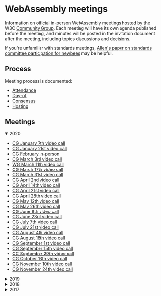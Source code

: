 # WebAssembly meetings

Information on official in-person WebAssembly meetings hosted by the W3C
[Community Group](https://w3.org/community/webassembly/). Each meeting will have its own
agenda published before the meeting, and minutes will be posted in the
invitation document after the meeting, including topics discussions and
decisions.

If you're unfamiliar with standards meetings,
[Allen's paper on standards committee participation for newbees](http://wirfs-brock.com/allen/files/papers/standpats-asianplop2016.pdf)
may be helpful.

## Process

Meeting process is documented:

* [Attendance](process/attendance.md)
* [Day-of](process/day-of.md)
* [Consensus](process/consensus.md)
* [Hosting](process/hosting.md)

## Meetings

<details open>
<summary>2020</summary>

   * [CG January 7th video call](main/2020/CG-01-07.md)
   * [CG January 21st video call](main/2020/CG-01-21.md)
   * [CG February in-person](main/2020/CG-02.md)
   * [CG March 3rd video call](main/2020/CG-03-03.md)
   * [WG March 11th video call](main/2020/WG-03-11.md)
   * [CG March 17th video call](main/2020/CG-03-17.md)
   * [CG March 31st video call](main/2020/CG-03-31.md)
   * [CG April 2nd video call](main/2020/CG-04-02-Subtyping.md)
   * [CG April 14th video call](main/2020/CG-04-14.md)
   * [CG April 21st video call](main/2020/CG-04-21-Subtyping.md)
   * [CG April 28th video call](main/2020/CG-04-28.md)
   * [CG May 12th video call](main/2020/CG-05-12.md)
   * [CG May 26th video call](main/2020/CG-05-26.md)
   * [CG June 9th video call](main/2020/CG-06-09.md)
   * [CG June 23rd video call](main/2020/CG-06-23.md)
   * [CG July 7th video call](main/2020/CG-07-07.md)
   * [CG July 21st video call](main/2020/CG-07-21.md)
   * [CG August 4th video call](main/2020/CG-08-04.md)
   * [CG August 18th video call](main/2020/CG-08-18.md)
   * [CG September 1st video call](main/2020/CG-09-01.md)
   * [CG September 15th video call](main/2020/CG-09-15.md)
   * [CG September 29th video call](main/2020/CG-09-29.md)
   * [CG October 13th video call](main/2020/CG-10-13.md)
   * [CG November 10th video call](main/2020/CG-11-10.md)
   * [CG November 24th video call](main/2020/CG-11-24.md)

</details>

<details>
<summary>2019</summary>
  
   * [CG January 8th video call](main/2019/CG-01-08.md)
   * [WG January 16th video call](main/2019/WG-01-16.md)
   * [CG January 22nd video call](main/2019/CG-01-22.md)
   * [CG February 5th video call](main/2019/CG-02-05.md)
   * [WG February 13th video call](main/2019/WG-02-13.md)
   * [CG February 19th video call](main/2019/CG-02-19.md)
   * [CG March 5th video call](main/2019/CG-03-05.md)
   * [WG March 13th video call](main/2019/WG-03-13.md)
   * [CG March 19th video call](main/2019/CG-03-19.md)
   * [CG April 2nd video call](main/2019/CG-04-02.md)
   * [WG April 10th video call](main/2019/WG-04-10.md)
   * [CG April 16th video call](main/2019/CG-04-16.md)
   * [CG April 30th video call](main/2019/CG-04-30.md)
   * [CG May 14th video call](main/2019/CG-05-14.md)
   * [WG May 22nd video call](main/2019/WG-05-22.md)
   * [CG May 28th video call](main/2019/CG-05-28.md)
   * [CG June in-person](main/2019/CG-06.md)
   * [CG July 9th video call](main/2019/CG-07-09.md)
   * [WG July 17th video call](main/2019/WG-07-17.md)
   * [CG July 23rd video call](main/2019/CG-07-23.md)
   * [CG August 6th video call](main/2019/CG-08-06.md)
   * [CG August 20th video call](main/2019/CG-08-20.md)
   * [WG August 28th video call](main/2019/WG-08-28.md)
   * [CG September 3rd video call](main/2019/CG-09-03.md)
   * [CG September 17th video call](main/2019/CG-09-17.md)
   * [CG October 1st video call](main/2019/CG-10-01.md)
   * [CG October 15th video call](main/2019/CG-10-15.md)
   * [CG October 29th video call](main/2019/CG-10-29.md)
   * [CG November 12th video call](main/2019/CG-11-12.md)
   * [CG December 10th video call](main/2019/CG-12-10.md)

</details>

<details>
<summary>2018</summary>

   * [CG January 9th video call](main/2018/CG-01-09.md)
   * [WG January 11th video call](main/2018/WG-01-11.md)
   * [CG January 26th video call](main/2018/CG-01-26.md)
   * [CG February 6th video call](main/2018/CG-02-06.md)
   * [WG February 12th video call](main/2018/WG-02-12.md)
   * [CG February 21st video call](main/2018/CG-02-21.md)
   * [WG February 28th video call](main/2018/WG-02-28.md)
   * [CG March 6th video call](main/2018/CG-03-06.md)
   * [CG March 20th/21st video call](main/2018/CG-03-20v21.md)
   * [WG March 21st/22nd video call](main/2018/WG-03-21v22.md)
   * [CG April in-person](main/2018/CG-04.md)
   * [WG April 4th video call](main/2018/WG-04-04.md)
   * [CG May 1st video call](main/2018/CG-05-01.md)
   * [WG May 2nd video call](main/2018/WG-05-02.md)
   * [CG May 15th video call](main/2018/CG-05-15.md)
   * [WG May 23rd video call](main/2018/WG-05-23.md)
   * [CG May 29th video call](main/2018/CG-05-29.md)
   * [WG June 6th video call](main/2018/WG-06-06.md)
   * [CG June 12th video call](main/2018/CG-06-12.md)
   * [CG June 26th video call](main/2018/CG-06-26.md)
   * [CG July 10th video call](main/2018/CG-07-10.md)
   * [WG July 18th video call](main/2018/WG-07-18.md)
   * [CG July 24th video call](main/2018/CG-07-24.md)
   * [CG August 7th video call](main/2018/CG-08-07.md)
   * [WG August 15th video call](main/2018/WG-08-15.md)
   * [CG August 21st video call](main/2018/CG-08-21.md)
   * [WG August 29th video call](main/2018/WG-08-29.md)
   * [CG September 4th video call](main/2018/CG-09-04.md)
   * [WG September 12th video call](main/2018/WG-09-12.md)
   * [CG September 18th video call](main/2018/CG-09-18.md)
   * [WG September 26th video call](main/2018/WG-09-26.md)
   * [CG October 2nd video call](main/2018/CG-10-02.md)
   * [WG October 10th video call](main/2018/WG-10-10.md)
   * [CG October 16th video call](main/2018/CG-10-16.md)
   * [TPAC - CG/WG October in-person](main/2018/TPAC.md)
   * [WG November 7th video call](main/2018/WG-11-7.md)
   * [CG November 13th video call](main/2018/CG-11-13.md)
   * [CG November 27th video call](main/2018/CG-11-27.md)
   * [WG December 5th video call](main/2018/WG-12-05.md)
   * [CG December 11th video call](main/2018/CG-12-11.md)

</details>

<details>
<summary>2017</summary>

   * [CG May in-person](main/2017/CG-05.md)
   * [CG July 6th video call](main/2017/CG-07-06.md)
   * [CG July in-person](main/2017/CG-07.md)
   * [CG August 8th video call](main/2017/CG-08-08.md)
   * [CG August 22nd video call](main/2017/CG-08-22.md)
   * [CG September 5th video call](main/2017/CG-09-05.md)
   * [WG September 15th video call](main/2017/WG-09-15.md)
   * [CG September 19th video call](main/2017/CG-09-19.md)
   * [CG October 3rd video call](main/2017/CG-10-03.md)
   * [CG October 17th video call](main/2017/CG-10-17.md)
   * [CG November in-person](main/2017/CG-11.md)
   * [TPAC](main/2017/TPAC.md)
   * [CG November 14th video call](main/2017/CG-11-14.md)
   * [CG November 28th video call](main/2017/CG-11-28.md)
   * [WG December 6th video call](main/2017/WG-12-06.md)
   * [CG December 12th video call](main/2017/CG-12-12.md)

</details>
